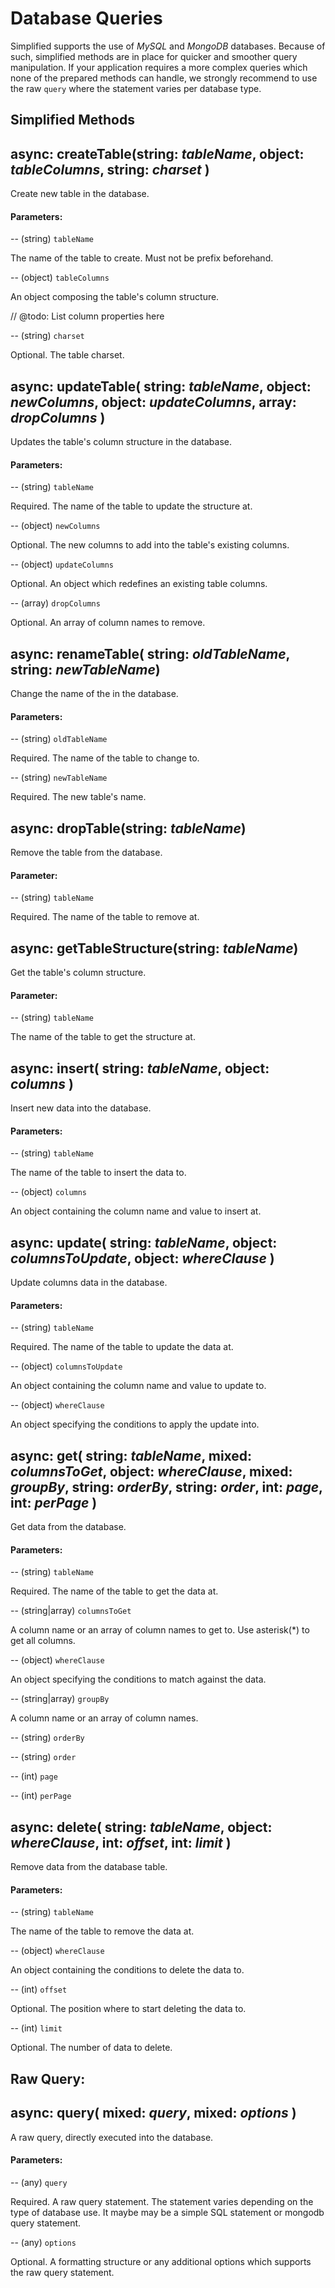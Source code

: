 # Database Queries

Simplified supports the use of *MySQL* and *MongoDB* databases. Because of such, simplified methods are in place for quicker and smoother query manipulation.
If your application requires a more complex queries which none of the prepared methods can handle, we strongly recommend to use the raw `query` where the statement varies per database type.

Simplified Methods
---

async: createTable(string: *tableName*, object: *tableColumns*, string: *charset* )
-
Create new table in the database.

#### Parameters:
-- (string) `tableName`

The name of the table to create. Must not be prefix beforehand.

-- (object) `tableColumns`

An object composing the table's column structure.

// @todo: List column properties here

-- (string) `charset`

Optional. The table charset.

async: updateTable( string: *tableName*, object: *newColumns*, object: *updateColumns*, array: *dropColumns* )
-

Updates the table's column structure in the database.

#### Parameters:
-- (string) `tableName`

Required. The name of the table to update the structure at.

-- (object) `newColumns`

Optional. The new columns to add into the table's existing columns.

-- (object) `updateColumns`

Optional. An object which redefines an existing table columns.

-- (array) `dropColumns`

Optional. An array of column names to remove.

async: renameTable( string: *oldTableName*, string: *newTableName*)
-

Change the name of the in the database.

#### Parameters:
-- (string) `oldTableName`

Required. The name of the table to change to.


-- (string) `newTableName`

Required. The new table's name.


async: dropTable(string: *tableName*)
-

Remove the table from the database.

#### Parameter:
-- (string) `tableName`

Required. The name of the table to remove at.

async: getTableStructure(string: *tableName*)
-

Get the table's column structure.

#### Parameter:
-- (string) `tableName`

The name of the table to get the structure at.

async: insert( string: *tableName*, object: *columns* )
-

Insert new data into the database.

#### Parameters:
-- (string) `tableName`

The name of the table to insert the data to.

-- (object) `columns`

An object containing the column name and value to insert at.

async: update( string: *tableName*, object: *columnsToUpdate*, object: *whereClause* )
-

Update columns data in the database.

#### Parameters:
-- (string) `tableName`

Required. The name of the table to update the data at.

-- (object) `columnsToUpdate`

An object containing the column name and value to update to.

-- (object) `whereClause`

An object specifying the conditions to apply the update into.

async: get( string: *tableName*, mixed: *columnsToGet*, object: *whereClause*, mixed: *groupBy*, string: *orderBy*, string: *order*, int: *page*, int: *perPage* )
-

Get data from the database.

#### Parameters:
-- (string) `tableName`

Required. The name of the table to get the data at.

-- (string|array) `columnsToGet`

A column name or an array of column names to get to. Use asterisk(*) to get all columns.

-- (object) `whereClause`

An object specifying the conditions to match against the data.

-- (string|array) `groupBy`

A column name or an array of column names.

-- (string) `orderBy`

-- (string) `order`

-- (int) `page`

-- (int) `perPage`


async: delete( string: *tableName*, object: *whereClause*, int: *offset*, int: *limit* )
-

Remove data from the database table.

#### Parameters:
-- (string) `tableName`

The name of the table to remove the data at.

-- (object) `whereClause`

An object containing the conditions to delete the data to.

-- (int) `offset`

Optional. The position where to start deleting the data to.

-- (int) `limit`

Optional. The number of data to delete.

Raw Query:
---

async: query( mixed: *query*, mixed: *options* )
-

A raw query, directly executed into the database.

#### Parameters:

-- (any) `query`

Required. A raw query statement. The statement varies depending on the type of database use. It maybe may be a simple SQL statement or mongodb query statement.

-- (any) `options`

Optional. A formatting structure or any additional options which supports the raw query statement.
